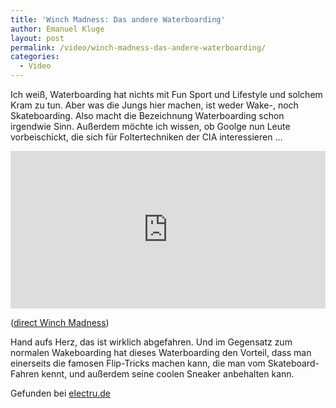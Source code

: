```yaml
---
title: 'Winch Madness: Das andere Waterboarding'
author: Emanuel Kluge
layout: post
permalink: /video/winch-madness-das-andere-waterboarding/
categories:
  - Video
---
```


Ich weiß, Waterboarding hat nichts mit Fun Sport und Lifestyle und solchem Kram zu tun. Aber was die Jungs hier machen, ist weder Wake-, noch Skateboarding. Also macht die Bezeichnung Waterboarding schon irgendwie Sinn. Außerdem möchte ich wissen, ob Goolge nun Leute vorbeischickt, die sich für Foltertechniken der CIA interessieren &hellip;

<div style="position: relative; max-width: 660px; padding-top: 50%; margin: 1em 0; overflow: hidden">
  <iframe src="https://player.vimeo.com/video/7422957?color=ffffff&amp;title=0&amp;byline=0&amp;portrait=0" width="660" height="330" frameborder="0" webkitallowfullscreen mozallowfullscreen allowfullscreen style="position: absolute; top: 0; right: 0; bottom: 0; left: 0; width: 100%; height: 100%"></iframe>
</div>

([direct Winch Madness](http://vimeo.com/7422957))

Hand aufs Herz, das ist wirklich abgefahren. Und im Gegensatz zum normalen Wakeboarding hat dieses Waterboarding den Vorteil, dass man einerseits die famosen Flip-Tricks machen kann, die man vom Skateboard-Fahren kennt, und außerdem seine coolen Sneaker anbehalten kann.

Gefunden bei [electru.de](http://www.electru.de/2009-11-06/winch-madness-awesome-wakeboarding/)
